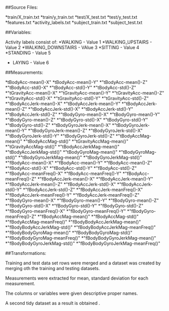 ##Source Files:

*train/X_train.txt
*train/y_train.txt
*test/X_test.txt
*test/y_test.txt
*features.txt
*activity_labels.txt
*subject_train.txt
*subject_test.txt

##Variables:

Activity labels consist of:
*WALKING - Value 1
*WALKING_UPSTAIRS - Value 2
*WALKING_DOWNSTAIRS - VAlue 3
*SITTING - Value 4
*STANDING - Value 5
* LAYING - Value 6

##Measurements:

*tBodyAcc-mean()-X"
*tBodyAcc-mean()-Y" 
*"tBodyAcc-mean()-Z" 
*"tBodyAcc-std()-X" 
*"tBodyAcc-std()-Y" 
*"tBodyAcc-std()-Z" 
*"tGravityAcc-mean()-X" 
*"tGravityAcc-mean()-Y" 
*"tGravityAcc-mean()-Z" 
*"tGravityAcc-std()-X" 
*"tGravityAcc-std()-Y" 
*"tGravityAcc-std()-Z" 
*"tBodyAccJerk-mean()-X" 
*"tBodyAccJerk-mean()-Y" 
*"tBodyAccJerk-mean()-Z" 
*"tBodyAccJerk-std()-X" 
*"tBodyAccJerk-std()-Y" 
*"tBodyAccJerk-std()-Z" 
*"tBodyGyro-mean()-X" 
*"tBodyGyro-mean()-Y" 
*"tBodyGyro-mean()-Z" 
*"tBodyGyro-std()-X" 
*"tBodyGyro-std()-Y" 
*"tBodyGyro-std()-Z" 
*"tBodyGyroJerk-mean()-X" 
*"tBodyGyroJerk-mean()-Y" 
*"tBodyGyroJerk-mean()-Z" 
*"tBodyGyroJerk-std()-X" 
*"tBodyGyroJerk-std()-Y" 
*"tBodyGyroJerk-std()-Z" 
*"tBodyAccMag-mean()" 
*"tBodyAccMag-std()" 
*"tGravityAccMag-mean()" 
*"tGravityAccMag-std()" 
*"tBodyAccJerkMag-mean()" 
*"tBodyAccJerkMag-std()" 
*"tBodyGyroMag-mean()" 
*"tBodyGyroMag-std()" 
*"tBodyGyroJerkMag-mean()" 
*"tBodyGyroJerkMag-std()" 
*"fBodyAcc-mean()-X" 
*"fBodyAcc-mean()-Y" 
*"fBodyAcc-mean()-Z" 
*"fBodyAcc-std()-X" 
*"fBodyAcc-std()-Y" 
*"fBodyAcc-std()-Z" 
*"fBodyAcc-meanFreq()-X" 
*"fBodyAcc-meanFreq()-Y" 
*"fBodyAcc-meanFreq()-Z" 
*"fBodyAccJerk-mean()-X" 
*"fBodyAccJerk-mean()-Y" 
*"fBodyAccJerk-mean()-Z" 
*"fBodyAccJerk-std()-X" 
*"fBodyAccJerk-std()-Y" 
*"fBodyAccJerk-std()-Z" 
*"fBodyAccJerk-meanFreq()-X" 
*"fBodyAccJerk-meanFreq()-Y" *"fBodyAccJerk-meanFreq()-Z" 
*"fBodyGyro-mean()-X" 
*"fBodyGyro-mean()-Y" 
*"fBodyGyro-mean()-Z" 
*"fBodyGyro-std()-X" *"fBodyGyro-std()-Y" 
*"fBodyGyro-std()-Z" 
*"fBodyGyro-meanFreq()-X" 
*"fBodyGyro-meanFreq()-Y" 
*"fBodyGyro-meanFreq()-Z" *"fBodyAccMag-mean()" 
*"fBodyAccMag-std()" 
*"fBodyAccMag-meanFreq()" 
*"fBodyBodyAccJerkMag-mean()" *"fBodyBodyAccJerkMag-std()" 
*"fBodyBodyAccJerkMag-meanFreq()" 
*"fBodyBodyGyroMag-mean()" 
*"fBodyBodyGyroMag-std()" *"fBodyBodyGyroMag-meanFreq()" 
*"fBodyBodyGyroJerkMag-mean()" 
*"fBodyBodyGyroJerkMag-std()" 
*"fBodyBodyGyroJerkMag-meanFreq()"

##Transformations:
 
Training and test data set rows were merged and a dataset was created by merging oth the training and testing datasets.

Measurements were extracted for mean, standard deviation for each measurement.

The columns or variables were given descriptive proper names.

A second tidy dataset as a result is obtained .
